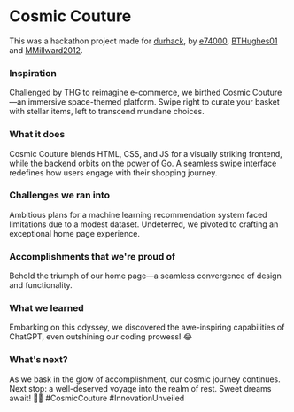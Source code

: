 # Cosmic Couture

This was a hackathon project made for [durhack](https://durhack.com/), by [e74000](https://github.com/e74000/), [BTHughes01](https://github.com/BTHughes01) and [MMillward2012](https://github.com/MMillward2012).

### Inspiration

Challenged by THG to reimagine e-commerce, we birthed Cosmic Couture—an immersive space-themed platform. Swipe right to curate your basket with stellar items, left to transcend mundane choices.

### What it does

Cosmic Couture blends HTML, CSS, and JS for a visually striking frontend, while the backend orbits on the power of Go. A seamless swipe interface redefines how users engage with their shopping journey.

### Challenges we ran into

Ambitious plans for a machine learning recommendation system faced limitations due to a modest dataset. Undeterred, we pivoted to crafting an exceptional home page experience.

### Accomplishments that we're proud of

Behold the triumph of our home page—a seamless convergence of design and functionality.

### What we learned

Embarking on this odyssey, we discovered the awe-inspiring capabilities of ChatGPT, even outshining our coding prowess! 😂

### What's next?

As we bask in the glow of accomplishment, our cosmic journey continues. Next stop: a well-deserved voyage into the realm of rest. Sweet dreams await! 🌌✨ #CosmicCouture #InnovationUnveiled
